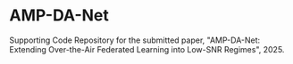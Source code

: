 # AMP-DA-Net
Supporting Code Repository for the submitted paper, "AMP-DA-Net: Extending Over-the-Air Federated Learning into Low-SNR Regimes", 2025.
